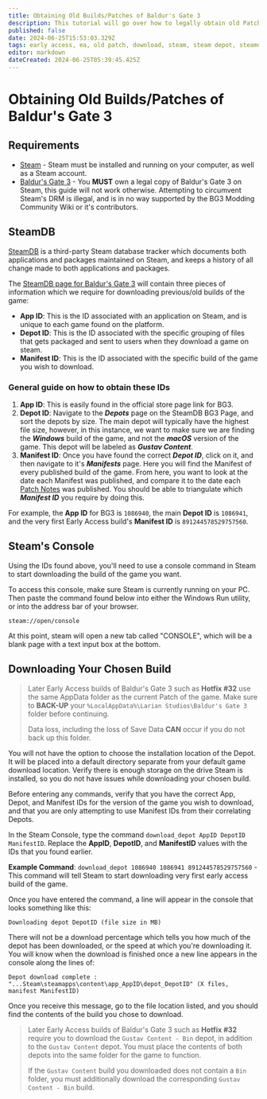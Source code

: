 ```yaml
---
title: Obtaining Old Builds/Patches of Baldur's Gate 3
description: This tutorial will go over how to legally obtain old Patches/Builds of Baldur's Gate 3 using the Steam Depot.
published: false
date: 2024-06-25T15:53:03.329Z
tags: early access, ea, old patch, download, steam, steam depot, steamdb, download_depot, old build
editor: markdown
dateCreated: 2024-06-25T05:39:45.425Z
---
```


# Obtaining Old Builds/Patches of Baldur's Gate 3
## Requirements
- [Steam](https://store.steampowered.com/about/) - Steam must be installed and running on your computer, as well as a Steam account.
- [Baldur's Gate 3](https://store.steampowered.com/app/1086940/Baldurs_Gate_3/) - You **MUST** own a legal copy of Baldur's Gate 3 on Steam, this guide will not work otherwise. Attempting to circumvent Steam's DRM is illegal, and is in no way supported by the BG3 Modding Community Wiki or it's contributors.
## SteamDB
[SteamDB](https://steamdb.info/) is a third-party Steam database tracker which documents both applications and packages maintained on Steam, and keeps a history of all change made to both applications and packages.

The [SteamDB page for Baldur's Gate 3](https://steamdb.info/app/1086940/) will contain three pieces of information which we require for downloading previous/old builds of the game:

- **App ID**: This is the ID associated with an application on Steam, and is unique to each game found on the platform.
- **Depot ID**: This is the ID associated with the specific grouping of files that gets packaged and sent to users when they download a game on steam.
- **Manifest ID**: This is the ID associated with the specific build of the game you wish to download.

### General guide on how to obtain these IDs
1. **App ID**: This is easily found in the official store page link for BG3.
2. **Depot ID**: Navigate to the ***Depots*** page on the SteamDB BG3 Page, and sort the depots by size. The main depot will typically have the highest file size, however, in this instance, we want to make sure we are finding the ***Windows*** build of the game, and not the ***macOS*** version of the game. This depot will be labeled as ***Gustav Content***.
3. **Manifest ID**: Once you have found the correct ***Depot ID***, click on it, and then navigate to it's ***Manifests*** page. Here you will find the Manifest of every published build of the game. From here, you want to look at the date each Manifest was published, and compare it to the date each [Patch Notes](https://steamdb.info/app/1086940/patchnotes/) was published. You should be able to triangulate which ***Manifest ID*** you require by doing this.

For example, the **App ID** for BG3 is `1086940`, the main **Depot ID** is `1086941`, and the very first Early Access build's **Manifest ID** is `891244578529757560`.

## Steam's Console
Using the IDs found above, you'll need to use a console command in Steam to start downloading the build of the game you want.

To access this console, make sure Steam is currently running on your PC. Then paste the command found below into either the Windows Run utility, or into the address bar of your browser.

`steam://open/console`

At this point, steam will open a new tab called "CONSOLE", which will be a blank page with a text input box at the bottom.

## Downloading Your Chosen Build
> Later Early Access builds of Baldur's Gate 3 such as **Hotfix #32** use the same AppData folder as the current Patch of the game. Make sure to **BACK-UP** your `%LocalAppData%\Larian Studios\Baldur's Gate 3` folder before continuing.
>
> Data loss, including the loss of Save Data **CAN** occur if you do not back up this folder.
<!-- {blockquote:.is-danger} -->
You will not have the option to choose the installation location of the Depot. It will be placed into a default directory separate from your default game download location. Verify there is enough storage on the drive Steam is installed, so you do not have issues while downloading your chosen build.

Before entering any commands, verify that you have the correct App, Depot, and Manifest IDs for the version of the game you wish to download, and that you are only attempting to use Manifest IDs from their correlating Depots.

In the Steam Console, type the command `download_depot AppID DepotID ManifestID`. Replace the **AppID**, **DepotID**, and **ManifestID** values with the IDs that you found earlier.

**Example Command**: `download_depot 1086940 1086941 891244578529757560` - This command will tell Steam to start downloading very first early access build of the game.

Once you have entered the command, a line will appear in the console that looks something like this: 

`Downloading depot DepotID (file size in MB)`

There will not be a download percentage which tells you how much of the depot has been downloaded, or the speed at which you're downloading it. You will know when the download is finished once a new line appears in the console along the lines of:

`Depot download complete : "...Steam\steamapps\content\app_AppID\depot_DepotID" (X files, manifest ManifestID) `

Once you receive this message, go to the file location listed, and you should find the contents of the build you chose to download.
> Later Early Access builds of Baldur's Gate 3 such as **Hotfix #32** require you to download the `Gustav Content - Bin` depot, in addition to the `Gustav Content` depot. You must place the contents of both depots into the same folder for the game to function.
>
> If the `Gustav Content` build you downloaded does not contain a `Bin` folder, you must additionally download the corresponding `Gustav Content - Bin` build.
<!-- {blockquote:.is-info} -->